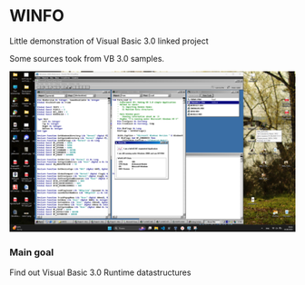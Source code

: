 # WINFO
Little demonstration of Visual Basic 3.0 linked project

Some sources took from VB 3.0 samples.

<img src="vb3projdbg.png">

### Main goal
Find out Visual Basic 3.0 Runtime datastructures
